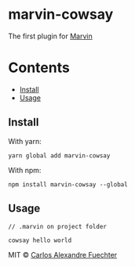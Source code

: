 # marvin-cowsay

The first plugin for [Marvin](https://github.com/alexandref93/marvin)

# Contents

- [Install](#install)
- [Usage](#usage)

## Install

With yarn:

```
yarn global add marvin-cowsay
````

With npm:

```
npm install marvin-cowsay --global
```

## Usage

```
// .marvin on project folder

cowsay hello world
```

MIT © [Carlos Alexandre Fuechter](https://github.com/alexandref93)